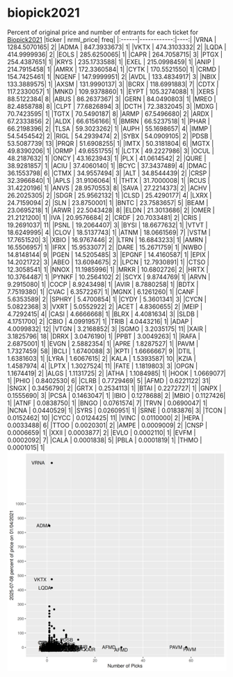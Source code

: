 # biopick2021
Percent of original price and number of entrants for each ticket for [Biopick2021](https://twitter.com/hashtag/Biopick2021)
|ticker |   nrml_price| freq|
|:------|------------:|----:|
|VRNA   | 1284.5070165|    2|
|ADMA   |  847.3933673|    1|
|VKTX   |  474.3103332|    2|
|LQDA   |  414.9999936|    2|
|EOLS   |  285.6250065|    1|
|CAPR   |  264.7058715|    3|
|PTGX   |  254.4387651|    1|
|KRYS   |  235.1733588|    1|
|EXEL   |  215.0998459|    1|
|ANIP   |  214.7915458|    1|
|AMRX   |  172.3360584|    1|
|CYTK   |  170.5521550|    1|
|CRMD   |  154.7425461|    1|
|NGENF  |  147.9999951|    2|
|AVDL   |  133.4834917|    3|
|NBIX   |  133.3889575|    1|
|AXSM   |  131.9990137|    3|
|BCRX   |  118.6991883|    7|
|CDTX   |  117.2330057|    1|
|MNKD   |  109.9378860|    1|
|EYPT   |  105.3274088|    1|
|XERS   |   88.5122384|    8|
|ABUS   |   86.2637367|    3|
|GERN   |   84.0490803|    1|
|MREO   |   82.4858788|    8|
|CLPT   |   77.6826894|    3|
|DCTH   |   72.3832045|    3|
|MDXG   |   70.7423595|    1|
|TGTX   |   70.5490187|    8|
|ARMP   |   67.5496680|    2|
|ARDX   |   67.2333856|    2|
|ALDX   |   66.6156166|    1|
|BMRN   |   66.5237518|    1|
|PHAR   |   66.2198396|    2|
|TLSA   |   59.3023262|    1|
|AUPH   |   55.1698657|    4|
|IMMP   |   54.5454542|    2|
|RIGL   |   54.2939474|    2|
|SYBX   |   54.0909105|    2|
|PDSB   |   53.5087739|   13|
|PRQR   |   51.6908255|    1|
|IMTX   |   50.3181804|    6|
|MGTX   |   49.8390206|    1|
|ORMP   |   49.6551755|    1|
|LCTX   |   49.2227986|    3|
|OCUL   |   48.2187632|    1|
|ONCY   |   43.1623943|    1|
|PLX    |   41.0614542|    2|
|QURE   |   38.9281857|    1|
|ACIU   |   37.4060140|    1|
|BCYC   |   37.3437489|    4|
|DMAC   |   36.1553798|    6|
|CTMX   |   34.9557494|    3|
|ALT    |   34.8544439|    2|
|CRSP   |   32.3966840|    1|
|APLS   |   31.9106064|    1|
|THTX   |   31.7000008|    1|
|RCUS   |   31.4220196|    1|
|ANVS   |   28.9570553|    8|
|SAVA   |   27.2214373|    2|
|ACHV   |   26.2025305|    2|
|SDGR   |   25.9562132|    1|
|CLSD   |   25.4290177|    4|
|LXRX   |   24.7159094|    2|
|SLN    |   23.8750001|    1|
|BNTC   |   23.7583657|    5|
|BEAM   |   23.0695218|    1|
|ARWR   |   22.5043428|    8|
|ELDN   |   21.3013686|    2|
|OMER   |   21.2121200|    1|
|IVA    |   20.9576684|    2|
|CRDF   |   20.7033481|    2|
|CRIS   |   19.2691037|   11|
|PSNL   |   19.2064407|    3|
|BYSI   |   18.6677632|    1|
|VTVT   |   18.6249995|    4|
|CLOV   |   18.5137743|    1|
|ATNM   |   18.0661569|    7|
|VSTM   |   17.7651520|    3|
|XBIO   |   16.9767446|    2|
|LTRN   |   16.6843233|    1|
|AMRN   |   16.5506957|    1|
|IFRX   |   15.9533077|    2|
|DARE   |   15.2671759|    1|
|NWBO   |   14.8148144|    9|
|PGEN   |   14.5205485|    3|
|EPGNF  |   14.4160587|    1|
|EPIX   |   14.2021722|    3|
|ABEO   |   13.6094675|    2|
|LPCN   |   12.7930891|    1|
|CTSO   |   12.3058541|    1|
|NNOX   |   11.1985996|    1|
|MRKR   |   10.6802726|    2|
|HRTX   |   10.3764487|    1|
|PYNKF  |   10.2564102|    2|
|SCYX   |    9.8744769|    1|
|ARVN   |    9.2915080|    1|
|COCP   |    8.9243498|    1|
|AVIR   |    8.7880258|    1|
|BDTX   |    7.7519380|    1|
|CVAC   |    6.3572267|    1|
|MGNX   |    6.1261260|    1|
|CANF   |    5.6353589|    2|
|SPHRY  |    5.4700854|    1|
|CYDY   |    5.3601341|    3|
|CYCN   |    5.0822368|    3|
|VXRT   |    5.0552922|    2|
|ACET   |    4.8360655|    2|
|MEIP   |    4.7292415|    4|
|CASI   |    4.6666668|    1|
|BLRX   |    4.4081634|    3|
|SLDB   |    4.1751700|    2|
|CBIO   |    4.0991957|    1|
|TRIB   |    4.0443216|    1|
|ADAP   |    4.0099832|   12|
|VTGN   |    3.2168852|    3|
|SGMO   |    3.2035175|   11|
|XAIR   |    3.1825796|   18|
|DRRX   |    3.0476190|    1|
|PPBT   |    3.0049263|    1|
|RAFA   |    2.6875001|    1|
|EVGN   |    2.5882354|    1|
|APRE   |    1.8287527|    1|
|PAVM   |    1.7327459|   58|
|BCLI   |    1.6740088|    3|
|KPTI   |    1.6666667|    9|
|DTIL   |    1.6381603|    1|
|LYRA   |    1.6067615|    2|
|KALA   |    1.5393587|   10|
|KZIA   |    1.4587974|    4|
|LPTX   |    1.3027524|   11|
|FATE   |    1.1819803|    3|
|OPGN   |    1.1674419|    2|
|ALGS   |    1.1131725|    2|
|ATHA   |    1.1084985|    1|
|HOOK   |    1.0669077|    1|
|PHIO   |    0.8402530|    6|
|CLRB   |    0.7729469|    5|
|AFMD   |    0.6221122|   31|
|SNGX   |    0.3456790|    2|
|GRTX   |    0.2534113|    1|
|BTAI   |    0.2272727|    1|
|GNPX   |    0.1555690|    3|
|PCSA   |    0.1463047|    1|
|IBIO   |    0.1278688|    2|
|MBIO   |    0.1127426|    1|
|ATNF   |    0.0838750|    1|
|BNGO   |    0.0761574|    7|
|TRVN   |    0.0690047|    1|
|NCNA   |    0.0440529|    1|
|SYRS   |    0.0260951|    1|
|SRNE   |    0.0183876|    3|
|TCON   |    0.0152462|   10|
|CYCC   |    0.0124425|   11|
|VINC   |    0.0110000|    2|
|HEPA   |    0.0033488|    6|
|TTOO   |    0.0020301|    2|
|AMPE   |    0.0009009|    2|
|CNSP   |    0.0006659|    1|
|XXII   |    0.0003877|    2|
|EVLO   |    0.0002110|    1|
|EVFM   |    0.0002092|    7|
|CALA   |    0.0001838|    5|
|PBLA   |    0.0001819|    1|
|THMO   |    0.0001015|    1|
![retvspicks](biopicks.png?raw=true)
